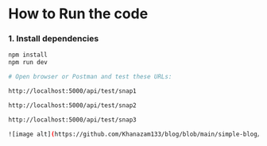 #  How to Run the code

### 1. Install dependencies
```bash
npm install
npm run dev

# Open browser or Postman and test these URLs:

http://localhost:5000/api/test/snap1

http://localhost:5000/api/test/snap2

http://localhost:5000/api/test/snap3

![image alt](https://github.com/Khanazam133/blog/blob/main/simple-blog/image.png?raw=true)
